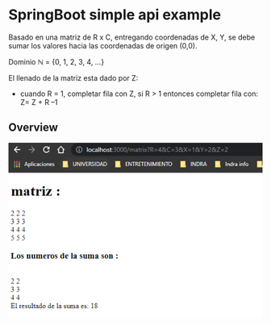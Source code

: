 # SpringBoot simple api example

Basado en una matriz de R x C, entregando coordenadas de X, Y, se debe sumar los valores hacia las coordenadas de origen (0,0). 
 
Dominio ℕ = {0, 1, 2, 3, 4, …}  

El llenado de la matriz esta dado por Z: 
* cuando R = 1, completar fila con Z, si R > 1 entonces completar fila con: Z= Z + R –1 

## Overview

![image](https://github.com/BrandonMartinez-jar/SpringBoot-exercise/blob/main/src/main/resources/Captura.PNG)
